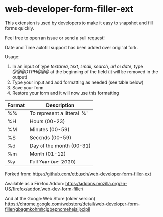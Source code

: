 web-developer-form-filler-ext
=============================

This extension is used by developers to make it easy to snapshot and fill forms quickly.

Feel free to open an issue or send a pull request!

Date and Time autofill support has been added over original fork.

Usage:
1. In an input of type _textarea_, _text_, _email_, _search_, _url_ or _date_, type _*@@@DTPH@@@*_ at the beginning of the field (it will be removed in the output)
2. Type your input and add formatting as needed (see table below)
3. Save your form
4. Restore your form and it will now use this formatting

| Format | Description |
|-|-|
| %% | To represent a litteral '%' |
| %H | Hours (00-23) |
| %M | Minutes (00-59) |
| %S | Seconds (00-59) |
| %d | Day of the month (00-31) |
| %m | Month (01-12) |
| %y | Full Year (ex: 2020) |

Forked from:
https://github.com/etbusch/web-developer-form-filler-ext

Available as a Firefox Addon:
https://addons.mozilla.org/en-US/firefox/addon/web-dev-form-filler/

And at the Google Web Store (older version)
https://chrome.google.com/webstore/detail/web-developer-form-filler/gbagmkohmhcjgbepncmehejaljoclpil